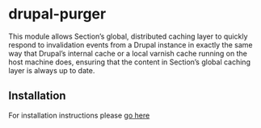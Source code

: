 # drupal-purger
This module allows Section’s global, distributed caching layer to quickly respond to invalidation events from a Drupal instance in exactly the same way that Drupal’s internal cache or a local varnish cache running on the host machine does, ensuring that the content in Section’s global caching layer is always up to date.

## Installation

For installation instructions please [go here](https://www.section.io/docs/how-to/drupal-setup/drupal8/)